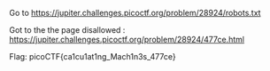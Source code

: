 Go to https://jupiter.challenges.picoctf.org/problem/28924/robots.txt

Got to the the page disallowed : https://jupiter.challenges.picoctf.org/problem/28924/477ce.html

Flag: picoCTF{ca1cu1at1ng_Mach1n3s_477ce}